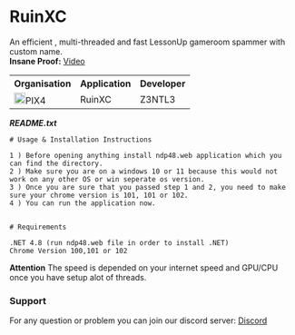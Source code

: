 # RuinXC
An efficient , multi-threaded and fast LessonUp gameroom spammer with custom name.<br>
**Insane Proof:** <a href="https://www.youtube.com/watch?v=pC_o_FI4B-k">Video</a>

<table><tr><th>Organisation</th><th>Application</th><th>Developer</th></tr><tr><td><img src="https://media.discordapp.net/attachments/956310840464773200/968964843333877830/logopix4.png" width="20">PIX4</td><td>RuinXC</td><td>Z3NTL3</td></tr></table>

***README.txt***
```
# Usage & Installation Instructions

1 ) Before opening anything install ndp48.web application which you can find the directory.
2 ) Make sure you are on a windows 10 or 11 because this would not work on any other OS or win seperate os version.
3 ) Once you are sure that you passed step 1 and 2, you need to make sure your chrome version is 101, 101 or 102.
4 ) You can run the application now.


# Requirements

.NET 4.8 (run ndp48.web file in order to install .NET)
Chrome Version 100,101 or 102
```

**Attention**
The speed is depended on your internet speed and GPU/CPU once you have setup alot of threads.

### Support
For any question or problem you can join our discord server: <a href="https://pix4.dev/discord">Discord</a>
